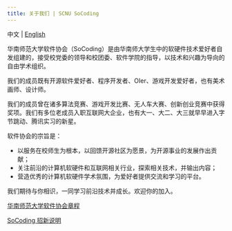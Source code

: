 ```yaml
---
title: 关于我们 | SCNU SoCoding
---
```


中文 | [English](/en/about)

华南师范大学软件协会（SoCoding）是由华南师大学生中的软硬件技术爱好者自发组建的，接受校党委的领导和校团委、软件学院的指导，以技术和兴趣为导向的自由学术组织。

我们的成员既有开源软件爱好者、程序开发者、OIer、游戏开发爱好者，也有美术画师、设计师。

我们的成员曾在诸多算法竞赛、游戏开发比赛、无人车大赛、创新创业竞赛中获得奖项。我们有多位老成员入职互联网大企业，也有大一、大二、大三就早早进入字节跳动、腾讯实习的新星。


软件协会的宗旨是：
- 以服务在校师生为根本，以回馈开源社区为愿景，为开源事业的发展作出贡献；
- 关注前沿的计算机软硬件和互联网相关行业，探索相关技术，并输出内容；
- 营造优秀的计算机软硬件学术氛围，为爱好者提供交流和学习的平台。

我们期待与你相识，一同学习前沿技术并成长。欢迎你的加入。

[华南师范大学软件协会章程](/bylaws)

[SoCoding 招新说明](./recruitment)